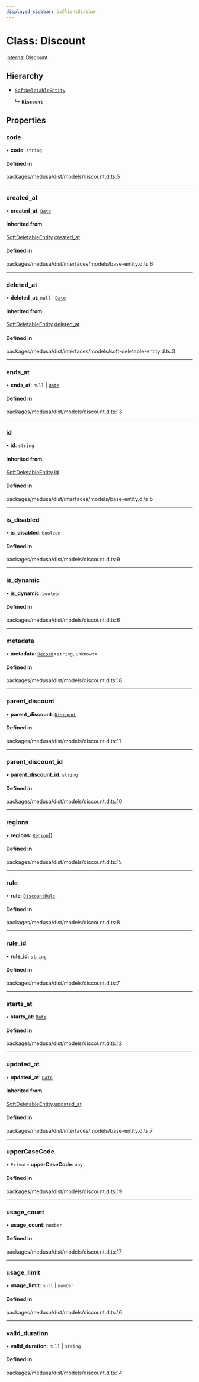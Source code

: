 ```yaml
---
displayed_sidebar: jsClientSidebar
---
```


# Class: Discount

[internal](../modules/internal.md).Discount

## Hierarchy

- [`SoftDeletableEntity`](internal.SoftDeletableEntity.md)

  ↳ **`Discount`**

## Properties

### code

• **code**: `string`

#### Defined in

packages/medusa/dist/models/discount.d.ts:5

___

### created\_at

• **created\_at**: [`Date`](../modules/internal.md#date)

#### Inherited from

[SoftDeletableEntity](internal.SoftDeletableEntity.md).[created_at](internal.SoftDeletableEntity.md#created_at)

#### Defined in

packages/medusa/dist/interfaces/models/base-entity.d.ts:6

___

### deleted\_at

• **deleted\_at**: ``null`` \| [`Date`](../modules/internal.md#date)

#### Inherited from

[SoftDeletableEntity](internal.SoftDeletableEntity.md).[deleted_at](internal.SoftDeletableEntity.md#deleted_at)

#### Defined in

packages/medusa/dist/interfaces/models/soft-deletable-entity.d.ts:3

___

### ends\_at

• **ends\_at**: ``null`` \| [`Date`](../modules/internal.md#date)

#### Defined in

packages/medusa/dist/models/discount.d.ts:13

___

### id

• **id**: `string`

#### Inherited from

[SoftDeletableEntity](internal.SoftDeletableEntity.md).[id](internal.SoftDeletableEntity.md#id)

#### Defined in

packages/medusa/dist/interfaces/models/base-entity.d.ts:5

___

### is\_disabled

• **is\_disabled**: `boolean`

#### Defined in

packages/medusa/dist/models/discount.d.ts:9

___

### is\_dynamic

• **is\_dynamic**: `boolean`

#### Defined in

packages/medusa/dist/models/discount.d.ts:6

___

### metadata

• **metadata**: [`Record`](../modules/internal.md#record)<`string`, `unknown`\>

#### Defined in

packages/medusa/dist/models/discount.d.ts:18

___

### parent\_discount

• **parent\_discount**: [`Discount`](internal.Discount.md)

#### Defined in

packages/medusa/dist/models/discount.d.ts:11

___

### parent\_discount\_id

• **parent\_discount\_id**: `string`

#### Defined in

packages/medusa/dist/models/discount.d.ts:10

___

### regions

• **regions**: [`Region`](internal.Region.md)[]

#### Defined in

packages/medusa/dist/models/discount.d.ts:15

___

### rule

• **rule**: [`DiscountRule`](internal.DiscountRule.md)

#### Defined in

packages/medusa/dist/models/discount.d.ts:8

___

### rule\_id

• **rule\_id**: `string`

#### Defined in

packages/medusa/dist/models/discount.d.ts:7

___

### starts\_at

• **starts\_at**: [`Date`](../modules/internal.md#date)

#### Defined in

packages/medusa/dist/models/discount.d.ts:12

___

### updated\_at

• **updated\_at**: [`Date`](../modules/internal.md#date)

#### Inherited from

[SoftDeletableEntity](internal.SoftDeletableEntity.md).[updated_at](internal.SoftDeletableEntity.md#updated_at)

#### Defined in

packages/medusa/dist/interfaces/models/base-entity.d.ts:7

___

### upperCaseCode

• `Private` **upperCaseCode**: `any`

#### Defined in

packages/medusa/dist/models/discount.d.ts:19

___

### usage\_count

• **usage\_count**: `number`

#### Defined in

packages/medusa/dist/models/discount.d.ts:17

___

### usage\_limit

• **usage\_limit**: ``null`` \| `number`

#### Defined in

packages/medusa/dist/models/discount.d.ts:16

___

### valid\_duration

• **valid\_duration**: ``null`` \| `string`

#### Defined in

packages/medusa/dist/models/discount.d.ts:14

